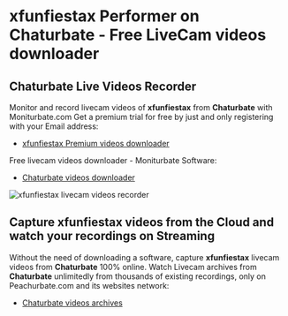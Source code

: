 # xfunfiestax Performer on Chaturbate - Free LiveCam videos downloader

## Chaturbate Live Videos Recorder

Monitor and record livecam videos of **xfunfiestax** from **Chaturbate** with Moniturbate.com
Get a premium trial for free by just and only registering with your Email address:
* [xfunfiestax Premium videos downloader](https://moniturbate.com/request-demo-licence-key.html)

Free livecam videos downloader - Moniturbate Software:
* [Chaturbate videos downloader](https://moniturbate.com/moniturbate-download-software.html)

![xfunfiestax livecam videos recorder](https://peachurnet.com/templates/moniturbate-software.png)


## Capture xfunfiestax videos from the Cloud and watch your recordings on Streaming

Without the need of downloading a software, capture **xfunfiestax** livecam videos from **Chaturbate** 100% online.
Watch Livecam archives from **Chaturbate** unlimitedly from thousands of existing recordings, only on Peachurbate.com and its websites network:
* [Chaturbate videos archives](https://peachurnet.com/)